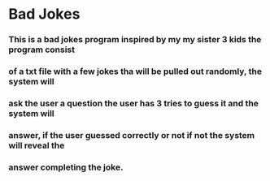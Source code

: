 #                    Bad Jokes 
### This is a bad jokes program inspired by my my sister 3 kids the program consist
### of a txt file with a few jokes tha will be pulled out randomly, the system will
### ask the user a question the user has 3 tries to guess it and the system will
### answer, if the user guessed correctly or not if not the system will reveal the
### answer completing the joke.

